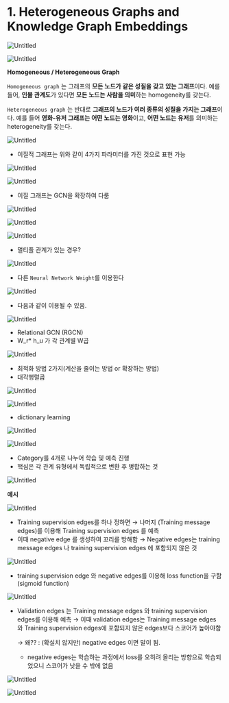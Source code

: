 # 1. Heterogeneous Graphs and Knowledge Graph Embeddings

![Untitled](1%20Heterogeneous%20Graphs%20and%20Knowledge%20Graph%20Embeddi%20a3e826a4866f4fe499d5ddacea9097f6/Untitled.png)

![Untitled](1%20Heterogeneous%20Graphs%20and%20Knowledge%20Graph%20Embeddi%20a3e826a4866f4fe499d5ddacea9097f6/Untitled%201.png)

**Homogeneous / Heterogeneous Graph**

`Homogeneous graph` 는 그래프의 **모든 노드가 같은 성질을 갖고 있는 그래프**이다. 예를 들어, **인물 관계도**가 있다면 **모든 노드는 사람을 의미**하는 homogeneity를 갖는다.

`Heterogeneous graph` 는 반대로 **그래프의 노드가 여러 종류의 성질을 가지는 그래프**이다. 예를 들어 **영화-유저 그래프는 어떤 노드는 영화**이고, **어떤 노드는 유저**를 의미하는 heterogeneity를 갖는다.

![Untitled](1%20Heterogeneous%20Graphs%20and%20Knowledge%20Graph%20Embeddi%20a3e826a4866f4fe499d5ddacea9097f6/Untitled%202.png)

- 이질적 그래프는 위와 같이 4가지 파라미터를 가진 것으로 표현 가능

![Untitled](1%20Heterogeneous%20Graphs%20and%20Knowledge%20Graph%20Embeddi%20a3e826a4866f4fe499d5ddacea9097f6/Untitled%203.png)

![Untitled](1%20Heterogeneous%20Graphs%20and%20Knowledge%20Graph%20Embeddi%20a3e826a4866f4fe499d5ddacea9097f6/Untitled%204.png)

- 이질 그래프는 GCN을 확장하여 다룸

![Untitled](1%20Heterogeneous%20Graphs%20and%20Knowledge%20Graph%20Embeddi%20a3e826a4866f4fe499d5ddacea9097f6/Untitled%205.png)

![Untitled](1%20Heterogeneous%20Graphs%20and%20Knowledge%20Graph%20Embeddi%20a3e826a4866f4fe499d5ddacea9097f6/Untitled%206.png)

![Untitled](1%20Heterogeneous%20Graphs%20and%20Knowledge%20Graph%20Embeddi%20a3e826a4866f4fe499d5ddacea9097f6/Untitled%207.png)

- 멀티플 관계가 있는 경우?

![Untitled](1%20Heterogeneous%20Graphs%20and%20Knowledge%20Graph%20Embeddi%20a3e826a4866f4fe499d5ddacea9097f6/Untitled%208.png)

- 다른 `Neural Network Weight`를 이용한다

![Untitled](1%20Heterogeneous%20Graphs%20and%20Knowledge%20Graph%20Embeddi%20a3e826a4866f4fe499d5ddacea9097f6/Untitled%209.png)

- 다음과 같이 이용될 수 있음.

![Untitled](1%20Heterogeneous%20Graphs%20and%20Knowledge%20Graph%20Embeddi%20a3e826a4866f4fe499d5ddacea9097f6/Untitled%2010.png)

- Relational GCN (RGCN)
- W_r* h_u 가 각 관계별 W곱

![Untitled](1%20Heterogeneous%20Graphs%20and%20Knowledge%20Graph%20Embeddi%20a3e826a4866f4fe499d5ddacea9097f6/Untitled%2011.png)

- 최적화 방법 2가지(계산을 줄이는 방법 or 확장하는 방법)
- 대각행렬곱

![Untitled](1%20Heterogeneous%20Graphs%20and%20Knowledge%20Graph%20Embeddi%20a3e826a4866f4fe499d5ddacea9097f6/Untitled%2012.png)

![Untitled](1%20Heterogeneous%20Graphs%20and%20Knowledge%20Graph%20Embeddi%20a3e826a4866f4fe499d5ddacea9097f6/Untitled%2013.png)

- dictionary learning

![Untitled](1%20Heterogeneous%20Graphs%20and%20Knowledge%20Graph%20Embeddi%20a3e826a4866f4fe499d5ddacea9097f6/Untitled%2014.png)

![Untitled](1%20Heterogeneous%20Graphs%20and%20Knowledge%20Graph%20Embeddi%20a3e826a4866f4fe499d5ddacea9097f6/Untitled%2015.png)

- Category를 4개로 나누어 학습 및 예측 진행
- 핵심은 각 관계 유형에서 독립적으로 변환 후 병합하는 것

![Untitled](1%20Heterogeneous%20Graphs%20and%20Knowledge%20Graph%20Embeddi%20a3e826a4866f4fe499d5ddacea9097f6/Untitled%2016.png)

**예시**

![Untitled](1%20Heterogeneous%20Graphs%20and%20Knowledge%20Graph%20Embeddi%20a3e826a4866f4fe499d5ddacea9097f6/Untitled%2017.png)

- Training supervision edges를 하나 정하면
→ 나머지 (Training message edges)를 이용해 Training supervision edges 를 예측
- 이때 negative edge 를 생성하여 꼬리를 방해함
→ Negative edges는 training message edges 나 training supervision edges 에 포함되지 않은 것

![Untitled](1%20Heterogeneous%20Graphs%20and%20Knowledge%20Graph%20Embeddi%20a3e826a4866f4fe499d5ddacea9097f6/Untitled%2018.png)

- training supervision edge 와 negative edges를 이용해 loss function을 구함 (sigmoid function)

![Untitled](1%20Heterogeneous%20Graphs%20and%20Knowledge%20Graph%20Embeddi%20a3e826a4866f4fe499d5ddacea9097f6/Untitled%2019.png)

- Validation edges 는 Training message edges 와 training supervision edges를 이용해 예측
→ 이때 validation edges는 Training message edges 와 Training supervision edges에 포함되지 않은 edges보다 스코어가 높아야함
    
    → 왜?? : (확실치 않지만) negative edges 이면 말이 됨.
    - negative edges는 학습하는 과정에서 loss를 오히려 올리는 방향으로 학습되었으니 스코어가 낮을 수 밖에 없음
    

![Untitled](1%20Heterogeneous%20Graphs%20and%20Knowledge%20Graph%20Embeddi%20a3e826a4866f4fe499d5ddacea9097f6/Untitled%2020.png)

![Untitled](1%20Heterogeneous%20Graphs%20and%20Knowledge%20Graph%20Embeddi%20a3e826a4866f4fe499d5ddacea9097f6/Untitled%2021.png)